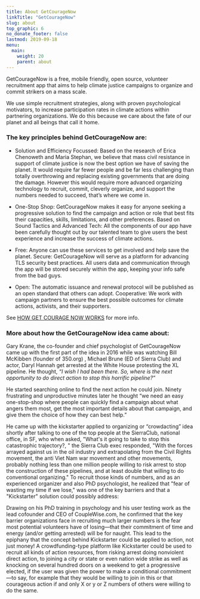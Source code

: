```yaml
---
title: About GetCourageNow
linkTitle: "GetCourageNow"
slug: about
top_graphic: 6
no_donate_footer: false
lastmod: 2019-09-18
menu:
  main:
    weight: 20
    parent: about
---
```


GetCourageNow is a free, mobile friendly, open source, volunteer recruitment app that aims to help climate justice campaigns to organize and commit strikers on a mass scale. 

We use simple recruitment strategies, along with proven psychological motivators, to increase participation rates in climate actions within partnering organizations. We do this because we care about the fate of our planet and all beings that call it home.

### The key principles behind GetCourageNow are:

- Solution and Efficiency Focussed: Based on the research of Erica Chenoweth and Maria Stephan, we believe that mass civil resistance in support of climate justice is now the best option we have of saving the planet. It would require far fewer people and be far less challenging than totally overthrowing and replacing existing governments that are doing the damage. However this would require more advanced organizing technology to recruit, commit, cleverly organize, and support the numbers needed to succeed, that’s where we come in. 

- One-Stop Shop: GetCourageNow makes it easy for anyone seeking a progressive solution to find the campaign and action or role that best fits their capacities, skills, limitations, and other preferences. 
Based on Sound Tactics and Advanced Tech: All the components of our app have been carefully thought out by our talented team to give users the best experience and increase the success of climate actions. 

- Free: Anyone can use these services to get involved and help save the planet. 
Secure: GetCourageNow will serve as a platform for advancing TLS security best practices. All users data and communication through the app will be stored securely within the app, keeping your info safe from the bad guys.   

- Open: The automatic issuance and renewal protocol will be published as an open standard that others can adopt.
Cooperative: We work with campaign partners to ensure the best possible outcomes for climate actions, activists, and their supporters. 

See [HOW GET COURAGE NOW WORKS](/how-it-works) for more info.

### More about how the GetCourageNow idea came about:

Gary Krane, the co-founder and chief psychologist of GetCourageNow came up with the first part of the idea in 2016 while was watching Bill McKibben (founder of 350.org) , Michael Brune (ED of Sierra Club) and actor, Daryl Hannah get arrested at the White House protesting the XL pipeline. He thought, _*“I wish I had been there. So, where is the next opportunity to do direct action to stop this horrific pipeline?”*_

He started searching online to find the next action he could join.  Ninety frustrating and unproductive minutes later he thought “we need an easy one-stop-shop where people can quickly find a campaign about what angers them most, get the most important details about that campaign, and give them the choice of how they can best help.”

He came up with the kickstarter applied to organizing or “crowdacting” idea shortly after talking to one of the top people at the SierraClub, national office, in SF, who when asked, "What's it going to take to stop this catastrophic trajectory?, " the Sierra Club exec responded, "With the forces arrayed against us in the oil industry and extrapolating from the Civil Rights movement, the anti Viet Nam war movement and other movements, probably nothing less than one million people willing to risk arrest to stop the construction of these pipelines, and at least double that willing to do conventional organizing."  To recruit those kinds of numbers, and as an experienced organizer and also PhD psychologist, he realized that "fear of wasting my time if we lose," was one of the key barriers and that a "Kickstarter" solution could possibly address:

Drawing on his PhD training in psychology and his user testing work as the lead cofounder and CEO of CoupleWise.com, he confirmed that the key barrier organizations face in recruiting much larger numbers is the fear most potential volunteers have of losing—that their commitment of time and energy (and/or getting arrested) will be for naught.  This lead to the epiphany that the concept behind Kickstarter could be applied to action, not just money! A crowdfunding-type platform like Kickstarter could be used to recruit all kinds of action resources, from risking arrest doing nonviolent direct action, to joining a city or state or even nation wide strike as well as knocking on several hundred doors on a weekend to get a progressive elected, if the user was given the power to make a conditional commitment—to say, for example that they would be willing to join in this or that courageous action if and only X or y or Z numbers of others were willing to do the same.

